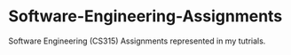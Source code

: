 # Software-Engineering-Assignments
Software Engineering (CS315) Assignments represented in my tutrials.
